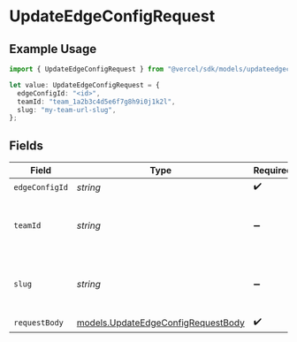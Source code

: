 # UpdateEdgeConfigRequest

## Example Usage

```typescript
import { UpdateEdgeConfigRequest } from "@vercel/sdk/models/updateedgeconfigop.js";

let value: UpdateEdgeConfigRequest = {
  edgeConfigId: "<id>",
  teamId: "team_1a2b3c4d5e6f7g8h9i0j1k2l",
  slug: "my-team-url-slug",
};
```

## Fields

| Field                                                                          | Type                                                                           | Required                                                                       | Description                                                                    | Example                                                                        |
| ------------------------------------------------------------------------------ | ------------------------------------------------------------------------------ | ------------------------------------------------------------------------------ | ------------------------------------------------------------------------------ | ------------------------------------------------------------------------------ |
| `edgeConfigId`                                                                 | *string*                                                                       | :heavy_check_mark:                                                             | N/A                                                                            |                                                                                |
| `teamId`                                                                       | *string*                                                                       | :heavy_minus_sign:                                                             | The Team identifier to perform the request on behalf of.                       | team_1a2b3c4d5e6f7g8h9i0j1k2l                                                  |
| `slug`                                                                         | *string*                                                                       | :heavy_minus_sign:                                                             | The Team slug to perform the request on behalf of.                             | my-team-url-slug                                                               |
| `requestBody`                                                                  | [models.UpdateEdgeConfigRequestBody](../models/updateedgeconfigrequestbody.md) | :heavy_check_mark:                                                             | N/A                                                                            |                                                                                |